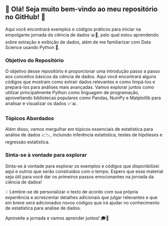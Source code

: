 ## 👋 Olá! Seja muito bem-vindo ao meu repositório no GitHub! 🚀

Aqui você encontrará exemplos e códigos práticos para iniciar na empolgante jornada da ciência de dados 📊🧠, pelo qual estou aprendendo sobre extração e exibição de dados, além de me familiarizar com Data Science usando Python 🐍.

### Objetivo do Repositório

O objetivo desse repositório é proporcionar uma introdução passo a passo aos conceitos básicos da ciência de dados. Aqui você encontrará alguns códigos que mostram como extrair dados relevantes e como limpá-los e prepará-los para análises mais avançadas. Vamos explorar juntos como utilizar principalmente Python como linguagem de programação, aproveitando bibliotecas populares como Pandas, NumPy e Matplotlib para analisar e visualizar os dados 📈📊.

### Tópicos Abordados

Além disso, vamos mergulhar em tópicos essenciais de estatística para análise de dados 📈📉, incluindo inferência estatística, testes de hipóteses e regressão estatística.

### Sinta-se à vontade para explorar

Sinta-se à vontade para explorar os exemplos e códigos que disponibilizei aqui e outros que serão construídos com o tempo. Espero que esse material seja útil para você dar os primeiros passos emocionantes na jornada da ciência de dados!

💡 Lembre-se de personalizar o texto de acordo com sua própria experiência e acrescentar detalhes adicionais que julgar relevantes e que em breve será adicionados novos códigos que irá ajudar no conhecimento de estatística para análise de dados.

Aproveite a jornada e vamos aprender juntos! 🎓🤝
